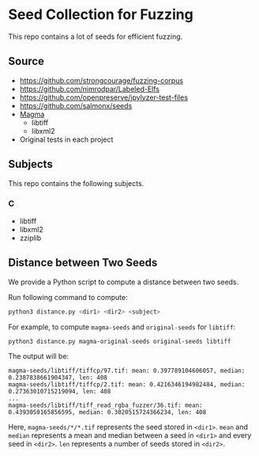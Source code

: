 # Seed Collection for Fuzzing

This repo contains a lot of seeds for efficient fuzzing.

## Source
- https://github.com/strongcourage/fuzzing-corpus
- https://github.com/nimrodpar/Labeled-Elfs
- https://github.com/openpreserve/jpylyzer-test-files
- https://github.com/salmonx/seeds
- [Magma](https://github.com/HexHive/magma)
  - libtiff
  - libxml2
- Original tests in each project

## Subjects

This repo contains the following subjects.

### C

* libtiff
* libxml2
* zziplib

## Distance between Two Seeds

We provide a Python script to compute a distance between two seeds.

Run following command to compute:
```bash
python3 distance.py <dir1> <dir2> <subject>
```

For example, to compute `magma-seeds` and `original-seeds` for `libtiff`:
```bash
python3 distance.py magma-original-seeds original-seeds libtiff
```

The output will be:
```
magma-seeds/libtiff/tiffcp/97.tif: mean: 0.397789104606057, median: 0.2387838661904347, len: 408
magma-seeds/libtiff/tiffcp/2.tif: mean: 0.4216346194982484, median: 0.27363010715219094, len: 408
...
magma-seeds/libtiff/tiff_read_rgba_fuzzer/36.tif: mean: 0.4393050165856595, median: 0.3020515724366234, len: 408
```
Here, `magma-seeds/*/*.tif` represents the seed stored in `<dir1>`.
`mean` and `median` represents a mean and median between a seed in `<dir1>` and every seed in `<dir2>`.
`len` represents a number of seeds stored in `<dir2>`.

